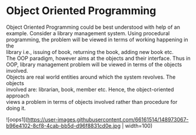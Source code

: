 # **Object Oriented Programming**

Object	 Oriented	 Programming	 could	 be best understood	 with	 help	 of	
an example. Consider	 a	 library	 management	 system. Using	 procedural	
programming,	 the	problem will	be	viewed in	 terms	of	working happening in	 the	
library	 i.e.,	 issuing	 of	 book,	 returning	 the	 book,	 adding	 new	 book	 etc.	
The OOP paradigm,	 however	 aims	 at the	 objects	 and	 their	 interface.	 Thus	 in	
OOP, library management	problem	will	be	viewed	in	terms	of	the	objects	involved.	
Objects	 are	 real	 world	 entities	 around	 which	 the	 system	 revolves.	 The objects	
involved	 are:	 librarian,	 book, member	etc. Hence,	 the	 object-oriented	 approach	
views	a	problem	in	terms	of	objects	involved	rather	than	procedure	for doing it.

![oops1](https://user-images.githubusercontent.com/66161514/148973067-b96e4102-8cf8-4cab-bb5d-d96f8831cd0e.jpg | width=100)


